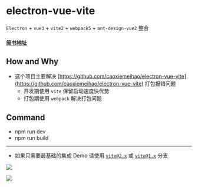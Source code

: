 # electron-vue-vite
`Electron` + `vue3` + `vite2` + `webpack5` + `ant-design-vue2` 整合

#### [简书地址](https://www.jianshu.com/p/ee5ec23d4716)

## How and Why
- 这个项目主要解决 [https://github.com/caoxiemeihao/electron-vue-vite](https://github.com/caoxiemeihao/electron-vue-vite) 打包报错问题
  * 开发期使用 `vite` 保留启动速度快优势
  * 打包期使用 `webpack` 解决打包问题


## Command
- npm run dev
- npm run build

---
- 如果只需要最基础的集成 Demo 请使用 [`vite@2.x`](https://github.com/caoxiemeihao/electron-vue-vite/tree/vite%402.x) 或 [`vite@1.x`](https://github.com/caoxiemeihao/electron-vue-vite/tree/vite%401.x) 分支

![](https://raw.githubusercontent.com/caoxiemeihao/electron-vue-vite/master/screenshot/login.png)

![](https://raw.githubusercontent.com/caoxiemeihao/electron-vue-vite/master/screenshot/main-antd.png)
